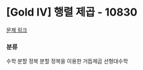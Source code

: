 # [Gold IV] 행렬 제곱 - 10830

[문제 링크](https://www.acmicpc.net/problem/10830) 


### 분류

수학
분할 정복
분할 정복을 이용한 거듭제곱
선형대수학

